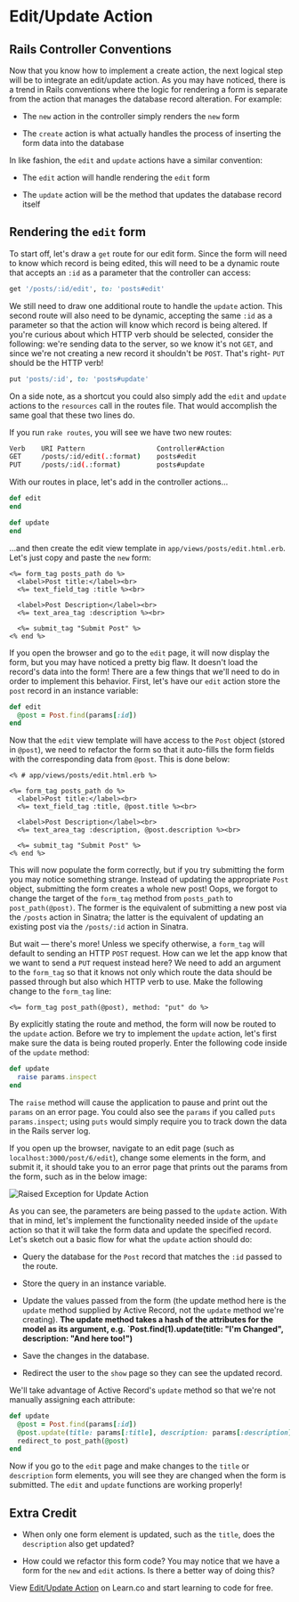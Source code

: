 # Edit/Update Action

## Rails Controller Conventions

Now that you know how to implement a create action, the next logical step will be to integrate an edit/update action. As you may have noticed, there is a trend in Rails conventions where the logic for rendering a form is separate from the action that manages the database record alteration. For example:

* The `new` action in the controller simply renders the `new` form

* The `create` action is what actually handles the process of inserting the form data into the database

In like fashion, the `edit` and `update` actions have a similar convention:

* The `edit` action will handle rendering the `edit` form

* The `update` action will be the method that updates the database record itself


## Rendering the `edit` form

To start off, let's draw a `get` route for our edit form. Since the form will need to know which record is being edited, this will need to be a dynamic route that accepts an `:id` as a parameter that the controller can access:

```ruby
get '/posts/:id/edit', to: 'posts#edit'
```

We still need to draw one additional route to handle the `update` action. This second route will also need to be dynamic, accepting the same `:id` as a parameter so that the action will know which record is being altered. If you're curious about which HTTP verb should be selected, consider the following: we're sending data to the server, so we know it's not `GET`, and since we're not creating a new record it shouldn't be `POST`. That's right- `PUT` should be the HTTP verb!

```ruby
put 'posts/:id', to: 'posts#update'
```

On a side note, as a shortcut you could also simply add the `edit` and `update` actions to the `resources` call in the routes file. That would accomplish the same goal that these two lines do.

If you run `rake routes`, you will see we have two new routes:

```bash
Verb    URI Pattern                  Controller#Action
GET     /posts/:id/edit(.:format)    posts#edit
PUT     /posts/:id(.:format)         posts#update
```

With our routes in place, let's add in the controller actions...

```ruby
def edit
end

def update
end
```

...and then create the edit view template in `app/views/posts/edit.html.erb`. Let's just copy and paste the `new` form:

```erb
<%= form_tag posts_path do %>
  <label>Post title:</label><br>
  <%= text_field_tag :title %><br>

  <label>Post Description</label><br>
  <%= text_area_tag :description %><br>

  <%= submit_tag "Submit Post" %>
<% end %>
```

If you open the browser and go to the `edit` page, it will now display the form, but you may have noticed a pretty big flaw. It doesn't load the record's data into the form! There are a few things that we'll need to do in order to implement this behavior. First, let's have our `edit` action store the `post` record in an instance variable:

```ruby
def edit
  @post = Post.find(params[:id])
end
```

Now that the `edit` view template will have access to the `Post` object (stored in `@post`), we need to refactor the form so that it auto-fills the form fields with the corresponding data from `@post`. This is done below:

```erb
<% # app/views/posts/edit.html.erb %>

<%= form_tag posts_path do %>
  <label>Post title:</label><br>
  <%= text_field_tag :title, @post.title %><br>

  <label>Post Description</label><br>
  <%= text_area_tag :description, @post.description %><br>

  <%= submit_tag "Submit Post" %>
<% end %>
```

This will now populate the form correctly, but if you try submitting the form you may notice something strange. Instead of updating the appropriate `Post` object, submitting the form creates a whole new post! Oops, we forgot to change the target of the `form_tag` method from `posts_path` to `post_path(@post)`. The former is the equivalent of submitting a new post via the `/posts` action in Sinatra; the latter is the equivalent of updating an existing post via the `/posts/:id` action in Sinatra.

But wait –– there's more! Unless we specify otherwise, a `form_tag` will default to sending an HTTP `POST` request. How can we let the app know that we want to send a `PUT` request instead here? We need to add an argument to the `form_tag` so that it knows not only which route the data should be passed through but also which HTTP verb to use. Make the following change to the `form_tag` line:

```erb
<%= form_tag post_path(@post), method: "put" do %>
```

By explicitly stating the route and method, the form will now be routed to the `update` action. Before we try to implement the `update` action, let's first make sure the data is being routed properly. Enter the following code inside of the `update` method:

```ruby
def update
  raise params.inspect
end
```

The `raise` method will cause the application to pause and print out the `params` on an error page. You could also see the `params` if you called `puts params.inspect`; using `puts` would simply require you to track down the data in the Rails server log.

If you open up the browser, navigate to an edit page (such as `localhost:3000/post/6/edit`), change some elements in the form, and submit it, it should take you to an error page that prints out the params from the form, such as in the below image:

![Raised Exception for Update Action](https://s3.amazonaws.com/flatiron-bucket/readme-lessons/update_raised_exception.png)

As you can see, the parameters are being passed to the `update` action. With that in mind, let's implement the functionality needed inside of the `update` action so that it will take the form data and update the specified record. Let's sketch out a basic flow for what the `update` action should do:

* Query the database for the `Post` record that matches the `:id` passed to the route.

* Store the query in an instance variable.

* Update the values passed from the form (the update method here is the `update` method supplied by Active Record, not the `update` method we're creating). **The update method takes a hash of the attributes for the model as its argument, e.g. `Post.find(1).update(title: "I'm Changed", description: "And here too!")**

* Save the changes in the database.

* Redirect the user to the `show` page so they can see the updated record.


We'll take advantage of Active Record's `update` method so that we're not manually assigning each attribute:

```ruby
def update
  @post = Post.find(params[:id])
  @post.update(title: params[:title], description: params[:description])
  redirect_to post_path(@post)
end
```

Now if you go to the `edit` page and make changes to the `title` or `description` form elements, you will see they are changed when the form is submitted. The `edit` and `update` functions are working properly!


## Extra Credit

* When only one form element is updated, such as the `title`, does the `description` also get updated?

* How could we refactor this form code? You may notice that we have a form for the `new` and `edit` actions. Is there a better way of doing this?

<p data-visibility='hidden'>View <a href='https://learn.co/lessons/rails-edit-update-action-readme' title='Edit/Update Action'>Edit/Update Action</a> on Learn.co and start learning to code for free.</p>
